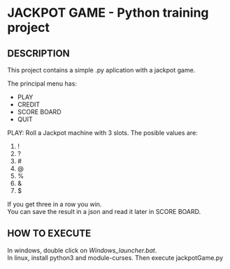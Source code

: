 # JACKPOT GAME - Python training project

## DESCRIPTION
This project contains a simple .py aplication with a jackpot game.

The principal menu has:
* PLAY
* CREDIT
* SCORE BOARD
* QUIT

PLAY: Roll a Jackpot machine with 3 slots. The posible values are:
1. !
2. ?
3. \#
4. @
5. %
6. &
7. $

If you get three in a row you win.  
You can save the result in a json and read it later in SCORE BOARD.

## HOW TO EXECUTE 
In windows, double click on *Windows_launcher.bat*.  
In linux, install python3 and module-curses. Then execute jackpotGame.py


